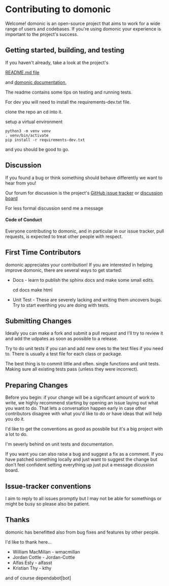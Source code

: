 Contributing to domonic
=======================

Welcome!  domonic is an open-source project that aims to work for a wide
range of users and codebases.  If you're using domonic your experience
is important to the project's success.


Getting started, building, and testing
--------------------------------------

If you haven't already, take a look at the project's

[README.md file](README.md)

and [domonic documentation](https://readthedocs.org/projects/domonic/),

The readme contains some tips on testing and running tests.

For dev you will need to install the requirements-dev.txt file.

clone the repo an cd into it.

setup a virtual environment

```
python3 -m venv venv
. venv/bin/activate
pip install -r requirements-dev.txt
```

and you should be good to go.


Discussion
----------

If you found a bug or think something should behave differently we want to hear from you!

Our forum for discussion is the project's 
[GitHub issue tracker](https://github.com/byteface/domonic/issues) or 
[discussion board](https://github.com/byteface/domonic/discussions)

For less formal discussion send me a message

#### Code of Conduct

Everyone contributing to domonic, and in particular in our
issue tracker, pull requests, is expected to treat other people with respect.

First Time Contributors
-----------------------

domonic appreciates your contribution! If you are interested in helping improve
domonic, there are several ways to get started:


* Docs - learn to publish the sphinx docs and make some small edits.

    cd docs
    make html


* Unit Test - These are severely lacking and writing them uncovers bugs. Try to start everthing you are doing with tests.


Submitting Changes
------------------

Ideally you can make a fork and submit a pull request and I'll try to review it and add the udpates as soon as possible to a release.

Try to do unit tests if you can and add new ones to the test files if you need to. There is usually a test file for each class or package.

The best thing is to commit little and often. single functions and unit tests. Making sure all existing tests pass (unless they were incorrect).


Preparing Changes
-----------------

Before you begin: if your change will be a significant amount of work
to write, we highly recommend starting by opening an issue laying out
what you want to do.  That lets a conversation happen early in case
other contributors disagree with what you'd like to do or have ideas
that will help you do it.


I'd like to get the conventions as good as possbile but it's a big project with a lot to do.

I'm severly behind on unit tests and documentation.

If you want you can also raise a bug and suggest a fix as a comment. If you have patched something locally and just want to suggest the change but don't feel confident setting everything up just put a message dicussion board.


Issue-tracker conventions
-------------------------

I aim to reply to all issues promptly but I may not be able for somethings or might be busy so please also be patient.


Thanks
-------------------------

domonic has benefitted also from bug fixes and features by other people.

I'd like to thank here...

* William MacMillan - wmacmillan
* Jordan Cottle - Jordan-Cottle
* Alfas Esty - alfasst
* Kristian Thy - kthy

and of course dependabot[bot]
